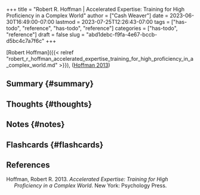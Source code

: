 +++
title = "Robert R. Hoffman | Accelerated Expertise: Training for High Proficiency in a Complex World"
author = ["Cash Weaver"]
date = 2023-06-30T16:49:00-07:00
lastmod = 2023-07-25T12:26:43-07:00
tags = ["has-todo", "reference", "has-todo", "reference"]
categories = ["has-todo", "reference"]
draft = false
slug = "abd1debc-f9fa-4e67-bccb-d5bc4c7a7f6c"
+++

[Robert Hoffman]({{< relref "robert_r_hoffman_accelerated_expertise_training_for_high_proficiency_in_a_complex_world.md" >}}), (<a href="#citeproc_bib_item_1">Hoffman 2013</a>)


## Summary {#summary}


## Thoughts {#thoughts}


## Notes {#notes}


## Flashcards {#flashcards}

## References

<style>.csl-entry{text-indent: -1.5em; margin-left: 1.5em;}</style><div class="csl-bib-body">
  <div class="csl-entry"><a id="citeproc_bib_item_1"></a>Hoffman, Robert R. 2013. <i>Accelerated Expertise: Training for High Proficiency in a Complex World</i>. New York: Psychology Press.</div>
</div>
